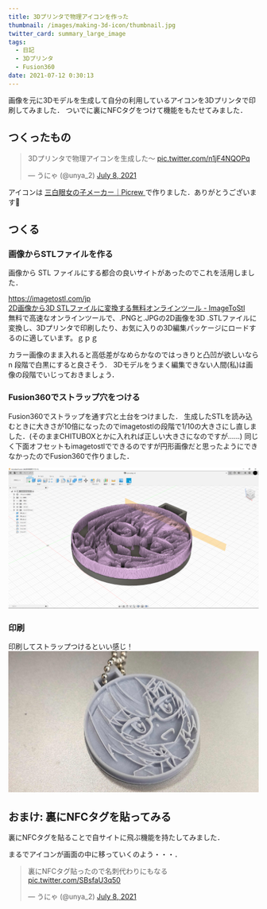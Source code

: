 ```yaml
---
title: 3Dプリンタで物理アイコンを作った
thumbnail: /images/making-3d-icon/thumbnail.jpg
twitter_card: summary_large_image
tags:
  - 日記
  - 3Dプリンタ
  - Fusion360
date: 2021-07-12 0:30:13
---
```

画像を元に3Dモデルを生成して自分の利用しているアイコンを3Dプリンタで印刷してみました．
ついでに裏にNFCタグをつけて機能をもたせてみました．

<!-- more --> 
## つくったもの

<blockquote class="twitter-tweet"><p lang="ja" dir="ltr">3Dプリンタで物理アイコンを生成した〜 <a href="https://t.co/n1jF4NQOPq">pic.twitter.com/n1jF4NQOPq</a></p>&mdash; うにゃ (@unya_2) <a href="https://twitter.com/unya_2/status/1413106388138561542?ref_src=twsrc%5Etfw">July 8, 2021</a></blockquote> <script async src="https://platform.twitter.com/widgets.js" charset="utf-8"></script>

アイコンは [三白眼女の子メーカー｜Picrew ](https://picrew.me/image_maker/37650) で作りました．ありがとうございます🙏

## つくる

### 画像からSTLファイルを作る

画像から STL ファイルにする都合の良いサイトがあったのでこれを活用しました．

<div class="bcard-wrapper"><span class="bcard-header"><div class="bcard-site"><a href="https://imagetostl.com/jp" rel="nofollow" target="_blank"></a></div><div class="bcard-url"><a href="https://imagetostl.com/jp" rel="nofollow" target="_blank">https://imagetostl.com/jp</a></div></span><span class="bcard-main"><div class="bcard-title"><a href="https://imagetostl.com/jp" rel="nofollow" target="_blank">2D画像から3D STLファイルに変換する無料オンラインツール - ImageToStl</a></div><div class="bcard-description">無料で高速なオンラインツールで、.PNGと.JPGの2D画像を3D .STLファイルに変換し、3Dプリンタで印刷したり、お気に入りの3D編集パッケージにロードするのに適しています。ｇｐｇ</div></span></div>

カラー画像のまま入れると高低差がなめらかなのではっきりと凸凹が欲しいなら n 段階で白黒にすると良さそう．
3Dモデルをうまく編集できない人間(私)は画像の段階でいじっておきましょう．



### Fusion360でストラップ穴をつける

Fusion360でストラップを通す穴と土台をつけました．
生成したSTLを読み込むときに大きさが10倍になったのでimagetostlの段階で1/10の大きさにし直しました．(そのままCHITUBOXとかに入れれば正しい大きさになのですが......) 
同じく下面オフセットもimagetostlでできるのですが円形画像だと思ったようにできなかったのでFusion360で作りました．

![](/images/making-3d-icon/fusion.png)

### 印刷
印刷してストラップつけるといい感じ！
![](/images/making-3d-icon/thumbnail.jpg)

## おまけ: 裏にNFCタグを貼ってみる

裏にNFCタグを貼ることで自サイトに飛ぶ機能を持たしてみました．

まるでアイコンが画面の中に移っていくのよう・・・．

<blockquote class="twitter-tweet" data-conversation="none" data-dnt="true"><p lang="ja" dir="ltr">裏にNFCタグ貼ったので名刺代わりにもなる <a href="https://t.co/SBsfaU3q50">pic.twitter.com/SBsfaU3q50</a></p>&mdash; うにゃ (@unya_2) <a href="https://twitter.com/unya_2/status/1413107184875966469?ref_src=twsrc%5Etfw">July 8, 2021</a></blockquote> <script async src="https://platform.twitter.com/widgets.js" charset="utf-8"></script>
